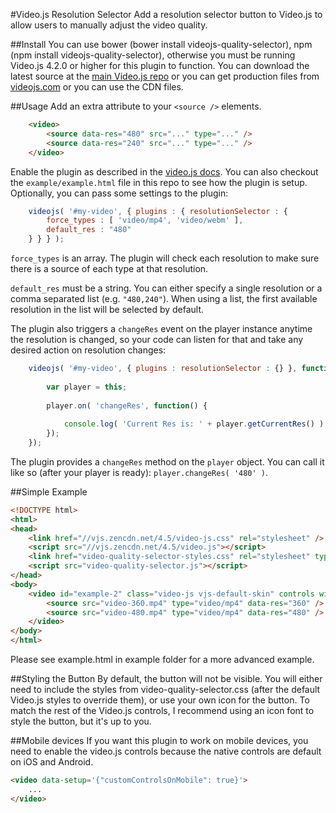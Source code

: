 #Video.js Resolution Selector
Add a resolution selector button to Video.js to allow users to manually adjust the video quality.

##Install
You can use bower (bower install videojs-quality-selector), npm (npm install videojs-quality-selector), otherwise you must be running Video.js 4.2.0 or higher for this plugin to function. You can download the latest source at the [main Video.js repo](https://github.com/videojs/video.js) or you can get production files from [videojs.com](http://videojs.com) or you can use the CDN files.

##Usage
Add an extra attribute to your `<source />` elements.
```html
	<video>
		<source data-res="480" src="..." type="..." />
		<source data-res="240" src="..." type="..." />
	</video>
```
Enable the plugin as described in the [video.js docs](https://github.com/videojs/video.js/blob/v4.5.2/docs/guides/plugins.md#step-3-using-a-plugin). You can also checkout the `example/example.html` file in this repo to see how the plugin is setup. Optionally, you can pass some settings to the plugin:
```js
    videojs( '#my-video', { plugins : { resolutionSelector : {
    	force_types	: [ 'video/mp4', 'video/webm' ],
    	default_res	: "480"
    } } } );
```
`force_types` is an array. The plugin will check each resolution to make sure there is a source of each type at that resolution.

`default_res` must be a string. You can either specify a single resolution or a comma separated list (e.g. `"480,240"`). When using a list, the first available resolution in the list will be selected by default.

The plugin also triggers a `changeRes` event on the player instance anytime the resolution is changed, so your code can listen for that and take any desired action on resolution changes:
```js
	videojs( '#my-video', { plugins : resolutionSelector : {} }, function() {
		
		var player = this;
		
		player.on( 'changeRes', function() {
			
			console.log( 'Current Res is: ' + player.getCurrentRes() );
		});
	});
```
The plugin provides a `changeRes` method on the `player` object. You can call it like so (after your player is ready): `player.changeRes( '480' )`.

##Simple Example
```html
<!DOCTYPE html>
<html>
<head>
	<link href="//vjs.zencdn.net/4.5/video-js.css" rel="stylesheet" />
	<script src="//vjs.zencdn.net/4.5/video.js"></script>
	<link href="video-quality-selector-styles.css" rel="stylesheet" type="text/css" />
	<script src="video-quality-selector.js"></script>
</head>
<body>
	<video id="example-2" class="video-js vjs-default-skin" controls width="640" height="360" data-setup='{ "plugins" : { "resolutionSelector" : { "default_res" : "480" } } }'>
		<source src="video-360.mp4" type="video/mp4" data-res="360" />
		<source src="video-480.mp4" type="video/mp4" data-res="480" />
	</video>
</body>
</html>
```
Please see example.html in example folder for a more advanced example.

##Styling the Button
By default, the button will not be visible. You will either need to include the styles from video-quality-selector.css (after the default Video.js styles to override them), or use your own icon for the button. To match the rest of the Video.js controls, I recommend using an icon font to style the button, but it's up to you.

##Mobile devices
If you want this plugin to work on mobile devices, you need to enable the video.js controls because the native controls are default on iOS and Android.

```html
<video data-setup='{"customControlsOnMobile": true}'>
    ...
</video>
```
